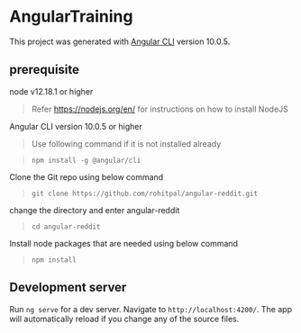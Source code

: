 # AngularTraining

This project was generated with [Angular CLI](https://github.com/angular/angular-cli) version 10.0.5.

## prerequisite

node v12.18.1 or higher
> Refer https://nodejs.org/en/ for instructions on how to install NodeJS

Angular CLI version 10.0.5 or higher
> Use following command if it is not installed already

>`npm install -g @angular/cli`

Clone the Git repo using below command
> `git clone https://github.com/rohitpal/angular-reddit.git`

change the directory and enter angular-reddit
> `cd angular-reddit`

Install node packages that are needed using below command
> `npm install`


## Development server

Run `ng serve` for a dev server. Navigate to `http://localhost:4200/`. The app will automatically reload if you change any of the source files.
